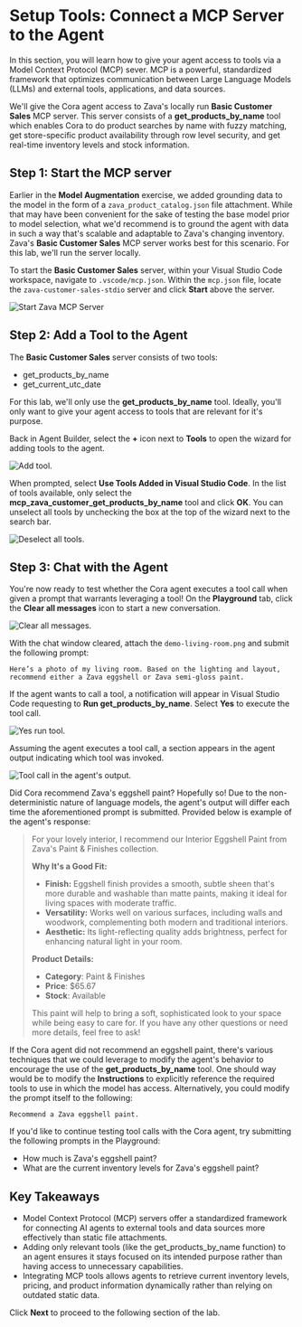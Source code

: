 # Setup Tools: Connect a MCP Server to the Agent

In this section, you will learn how to give your agent access to tools via a Model Context Protocol (MCP) sever. MCP is a powerful, standardized framework that optimizes communication between Large Language Models (LLMs) and external tools, applications, and data sources.

We'll give the Cora agent access to Zava's locally run **Basic Customer Sales** MCP server. This server consists of a **get_products_by_name** tool which enables Cora to do product searches by name with fuzzy matching, get store-specific product availability through row level security, and get real-time inventory levels and stock information.

## Step 1: Start the MCP server

Earlier in the **Model Augmentation** exercise, we added grounding data to the model in the form of a `zava_product_catalog.json` file attachment. While that may have been convenient for the sake of testing the base model prior to model selection, what we'd recommend is to ground the agent with data in such a way that's scalable and adaptable to Zava's changing inventory. Zava's **Basic Customer Sales** MCP server works best for this scenario. For this lab, we'll run the server locally.

To start the **Basic Customer Sales** server, within your Visual Studio Code workspace, navigate to `.vscode/mcp.json`. Within the `mcp.json` file, locate the `zava-customer-sales-stdio` server and click **Start** above the server.

![Start Zava MCP Server](../../img/start-zava-mcp-server.png)

## Step 2: Add a Tool to the Agent

The **Basic Customer Sales** server consists of two tools:
- get_products_by_name
- get_current_utc_date

For this lab, we'll only use the **get_products_by_name** tool. Ideally, you'll only want to give your agent access to tools that are relevant for it's purpose.

Back in Agent Builder, select the **+** icon next to **Tools** to open the wizard for adding tools to the agent. 

![Add tool.](../../img/add-tool.png)

When prompted, select **Use Tools Added in Visual Studio Code**. In  the list of tools available, only select the **mcp_zava_customer_get_products_by_name** tool and click **OK**. You can unselect all tools by unchecking the box at the top of the wizard next to the search bar.

![Deselect all tools.](../../img/deselect-all-tools.png)

## Step 3: Chat with the Agent

You're now ready to test whether the Cora agent executes a tool call when given a prompt that warrants leveraging a tool! On the **Playground** tab, click the **Clear all messages** icon to start a new conversation.

![Clear all messages.](../../img/clear-all-messages.png)

With the chat window cleared, attach the `demo-living-room.png` and submit the following prompt:

```
Here’s a photo of my living room. Based on the lighting and layout, recommend either a Zava eggshell or Zava semi-gloss paint.
```

If the agent wants to call a tool, a notification will appear in Visual Studio Code requesting to **Run get_products_by_name**. Select **Yes** to execute the tool call.

![Yes run tool.](../../img/yes-run-tool.png)

Assuming the agent executes a tool call, a section appears in the agent output indicating which tool was invoked.

![Tool call in the agent's output.](../../img/tool-call.png)

Did Cora recommend Zava's eggshell paint? Hopefully so! Due to the non-deterministic nature of language models, the agent's output will differ each time the aforementioned prompt is submitted. Provided below is example of the agent's response:

> For your lovely interior, I recommend our Interior Eggshell Paint from Zava's Paint & Finishes collection.  
>  
> **Why It's a Good Fit:**  
>  
> - **Finish:** Eggshell finish provides a smooth, subtle sheen that's more durable and washable than matte paints, making it ideal for living spaces with moderate traffic.  
> - **Versatility:** Works well on various surfaces, including walls and woodwork, complementing both modern and traditional interiors.  
> - **Aesthetic:** Its light-reflecting quality adds brightness, perfect for enhancing natural light in your room.  
>  
> **Product Details:**  
>  
> - **Category**: Paint & Finishes  
> - **Price**: $65.67  
> - **Stock**: Available  
>  
> This paint will help to bring a soft, sophisticated look to your space while being easy to care for. If you have any other questions or need more details, feel free to ask!

If the Cora agent did not recommend an eggshell paint, there's various techniques that we could leverage to modify the agent's behavior to encourage the use of the **get_products_by_name** tool. One should way would be to modify the **Instructions** to explicitly reference the required tools to use in which the model has access. Alternatively, you could modify the prompt itself to the following:

```
Recommend a Zava eggshell paint.
```

If you'd like to continue testing tool calls with the Cora agent, try submitting the following prompts in the Playground:

- How much is Zava's eggshell paint?
- What are the current inventory levels for Zava's eggshell paint?

## Key Takeaways

- Model Context Protocol (MCP) servers offer a standardized framework for connecting AI agents to external tools and data sources more effectively than static file attachments.
- Adding only relevant tools (like the get_products_by_name function) to an agent ensures it stays focused on its intended purpose rather than having access to unnecessary capabilities.
- Integrating MCP tools allows agents to retrieve current inventory levels, pricing, and product information dynamically rather than relying on outdated static data.

Click **Next** to proceed to the following section of the lab.
